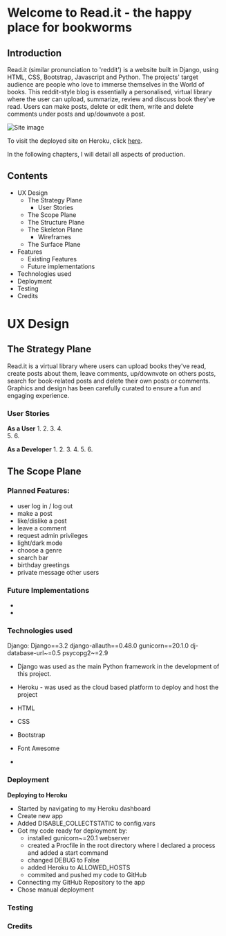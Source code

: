 # Welcome to Read.it - the happy place for bookworms

## Introduction

Read.it (similar pronunciation to 'reddit') is a website built in Django, using HTML, CSS, Bootstrap, Javascript and Python.
The projects' target audience are people who love to immerse themselves in the World of books.
This reddit-style blog is essentially a personalised, virtual library where the user can upload, summarize, review and discuss book they've read. Users can make posts, delete or edit them, write and delete comments under posts and up/downvote a post.


![Site image](image.jpg)

To visit the deployed site on Heroku, click [here](https://www.example.com).

In the following chapters, I will detail all aspects of production.

## Contents
- UX Design
  - The Strategy Plane
    - User Stories
  - The Scope Plane
  - The Structure Plane
  - The Skeleton Plane
    - Wireframes
  - The Surface Plane
- Features
  - Existing Features
  - Future implementations
- Technologies used
- Deployment
- Testing
- Credits

# UX Design

## The Strategy Plane

Read.it is a virtual library where users can upload books they've read, create posts about them, leave comments, up/downvote on others posts, search for book-related posts and delete their own posts or comments. Graphics and design has been carefully curated to ensure a fun and engaging experience.

### User Stories

**As a User**
1. 
2. 
3. 
4.  
5. 
6. 

**As a Developer**
1. 
2. 
3. 
4. 
5. 
6. 

## The Scope Plane

### Planned Features:

- user log in / log out
- make a post
- like/dislike a post
- leave a comment
- request admin privileges
- light/dark mode
- choose a genre
- search bar
- birthday greetings
- private message other users

### Future Implementations

- 
- 

### Technologies used

Django:
Django==3.2
django-allauth==0.48.0
gunicorn==20.1.0
dj-database-url~=0.5
psycopg2~=2.9


- Django was used as the main Python framework in the development of this project. 

- Heroku - was used as the cloud based platform to deploy and host the project

- HTML

- CSS 

- Bootstrap

- Font Awesome

- 



### Deployment

**Deploying to Heroku**
- Started by navigating to my Heroku dashboard
- Create new app
- Added DISABLE_COLLECTSTATIC to config.vars
- Got my code ready for deployment by:
  - installed gunicorn~=20.1 webserver
  - created a Procfile in the root directory where I declared a process and added a start command
  - changed DEBUG to False
  - added Heroku to ALLOWED_HOSTS
  - commited and pushed my code to GitHub
- Connecting my GitHub Repository to the app
- Chose manual deployment


### Testing

### Credits
